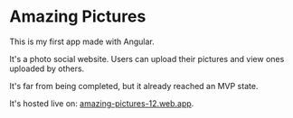 # Amazing Pictures

This is my first app made with Angular.

It's a photo social website.
Users can upload their pictures and view ones uploaded by others.

It's far from being completed, but it already reached an MVP state.

It's hosted live on: [amazing-pictures-12.web.app](https://amazing-pictures-12.web.app/).
